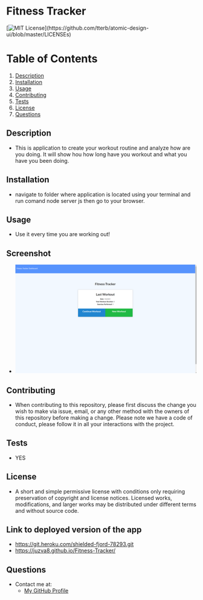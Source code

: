 # Fitness Tracker
  [![MIT License](https://img.shields.io/apm/l/atomic-design-ui.svg?)](https://github.com/tterb/atomic-design-ui/blob/master/LICENSEs)
  # Table of Contents
1. [Description](#description)
2. [Installation](#installation)
3. [Usage](#usage)
4. [Contributing](#contributing)
5. [Tests](#tests)
6. [License](#license)
7. [Questions](#questions)
## Description
* This is application to create your workout routine and analyze how are you doing. It will show hou how long have you workout and what you have you been doing.
## Installation
* navigate to folder where application is located using your terminal and run comand node server js then go to your browser.
## Usage
* Use it every time you are working out!
## Screenshot 
* ![screenshot](/assets/IMG/Screenshot.png)

## Contributing
* When contributing to this repository, please first discuss the change you wish to make via issue, email, or any other method with the owners of this repository before making a change. Please note we have a code of conduct, please follow it in all your interactions with the project.
## Tests
* YES
## License
* A short and simple permissive license with conditions only requiring preservation of copyright and license notices. Licensed works, modifications, and larger works may be distributed under different terms and without source code.
## Link to deployed version of the app
* https://git.heroku.com/shielded-fjord-78293.git
* https://juzva8.github.io/Fitness-Tracker/
## Questions
* Contact me at:
  * [My GitHub Profile](https://github.com/Juzva8)
 
